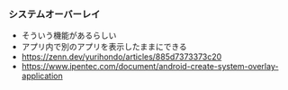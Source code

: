 
### システムオーバーレイ

- そういう機能があるらしい
- アプリ内で別のアプリを表示したままにできる
- https://zenn.dev/yurihondo/articles/885d7373373c20
- https://www.ipentec.com/document/android-create-system-overlay-application
